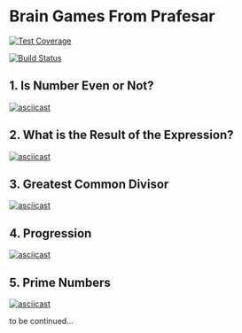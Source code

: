 # Brain Games From Prafesar

[![Test Coverage](https://api.codeclimate.com/v1/badges/a99a88d28ad37a79dbf6/test_coverage)](https://codeclimate.com/github/codeclimate/codeclimate/test_coverage)

[![Build Status](https://travis-ci.org/prafesar/project-lvl1-s486.svg?branch=master)](https://travis-ci.org/prafesar/project-lvl1-s486)

## 1. Is Number Even or Not?

[![asciicast](https://asciinema.org/a/244384.svg)](https://asciinema.org/a/244384)

## 2. What is the Result of the Expression?
[![asciicast](https://asciinema.org/a/j0TLL9JbQkQKHfC9CFBC7fb69.svg)](https://asciinema.org/a/j0TLL9JbQkQKHfC9CFBC7fb69)

## 3. Greatest Common Divisor

[![asciicast](https://asciinema.org/a/N7cwOy49KVAKnkKg2pZNrVNA7.svg)](https://asciinema.org/a/N7cwOy49KVAKnkKg2pZNrVNA7)

## 4. Progression

[![asciicast](https://asciinema.org/a/yBjJtWCS1zqbbEJTQytgWbccR.svg)](https://asciinema.org/a/yBjJtWCS1zqbbEJTQytgWbccR)

## 5. Prime Numbers

[![asciicast](https://asciinema.org/a/6h8QxEyVVmvsAcgycqTcI7ZOD.svg)](https://asciinema.org/a/6h8QxEyVVmvsAcgycqTcI7ZOD)

to be continued...
